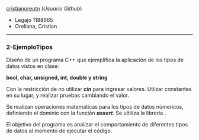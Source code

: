[cristianoreutn](https://github.com/cristianoreutn)  (_Usuario Github_)
* Legajo 1188665
* Orellana, Cristian
---

### 2-EjemploTipos

Diseño de un programa C++ que ejemplifica la aplicación de los tipos de datos vistos en clase:

**bool, char, unsigned, int, double y string**

Con la restricción de no utilizar ***cin*** para ingresar valores. Utlizar constantes en su lugar, y realizar pruebas cambiando el valor. 

Se realizan operaciones matematicas para los tipos de datos númericos, definiendo el dominio con la función ***assert***. Se ultiliza la libreria
    <cassert>.

El objetivo del programa es analizar el comportamiento de diferentes tipos de datos al momento de ejecutar el código.
